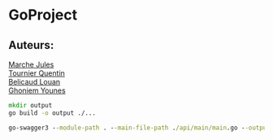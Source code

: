 # GoProject

## Auteurs: 

[Marche Jules](https://github.com/julesmarche)  
[Tournier Quentin](https://github.com/QuentinTournier40)  
[Belicaud Louan](https://github.com/louanbel)  
[Ghoniem Younes](https://github.com/Dhoulnoun)  

```cmd
mkdir output
go build -o output ./...

go-swagger3 --module-path . --main-file-path ./api/main/main.go --output oas.json --schema-without-pkg --generate-yaml true
```